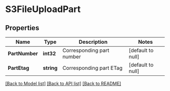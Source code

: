 # S3FileUploadPart

## Properties
Name | Type | Description | Notes
------------ | ------------- | ------------- | -------------
**PartNumber** | **int32** | Corresponding part number | [default to null]
**PartEtag** | **string** | Corresponding part ETag | [default to null]

[[Back to Model list]](../README.md#documentation-for-models) [[Back to API list]](../README.md#documentation-for-api-endpoints) [[Back to README]](../README.md)


